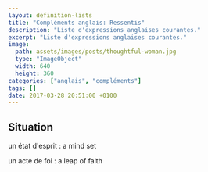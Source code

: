 ```yaml
---
layout: definition-lists
title: "Compléments anglais: Ressentis"
description: "Liste d'expressions anglaises courantes."
excerpt: "Liste d'expressions anglaises courantes."
image:
  path: assets/images/posts/thoughtful-woman.jpg
  type: "ImageObject"
  width: 640
  height: 360
categories: ["anglais", "compléments"]
tags: []
date: 2017-03-28 20:51:00 +0100
---
```


## Situation

un état d'esprit
: a mind set

un acte de foi
: a leap of faith
